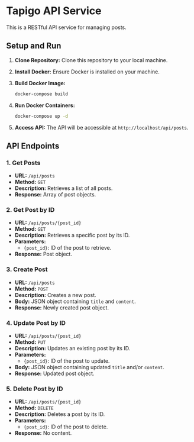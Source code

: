 # Tapigo API Service

This is a RESTful API service for managing posts.

## Setup and Run

1. **Clone Repository:** Clone this repository to your local machine.

2. **Install Docker:** Ensure Docker is installed on your machine.

3. **Build Docker Image:**

    ```bash
    docker-compose build
    ```

4. **Run Docker Containers:**

    ```bash
    docker-compose up -d
    ```

5. **Access API:** The API will be accessible at `http://localhost/api/posts`.

## API Endpoints

### 1. Get Posts

- **URL:** `/api/posts`
- **Method:** `GET`
- **Description:** Retrieves a list of all posts.
- **Response:** Array of post objects.

### 2. Get Post by ID

- **URL:** `/api/posts/{post_id}`
- **Method:** `GET`
- **Description:** Retrieves a specific post by its ID.
- **Parameters:**
  - `{post_id}`: ID of the post to retrieve.
- **Response:** Post object.

### 3. Create Post

- **URL:** `/api/posts`
- **Method:** `POST`
- **Description:** Creates a new post.
- **Body:** JSON object containing `title` and `content`.
- **Response:** Newly created post object.

### 4. Update Post by ID

- **URL:** `/api/posts/{post_id}`
- **Method:** `PUT`
- **Description:** Updates an existing post by its ID.
- **Parameters:**
  - `{post_id}`: ID of the post to update.
- **Body:** JSON object containing updated `title` and/or `content`.
- **Response:** Updated post object.

### 5. Delete Post by ID

- **URL:** `/api/posts/{post_id}`
- **Method:** `DELETE`
- **Description:** Deletes a post by its ID.
- **Parameters:**
  - `{post_id}`: ID of the post to delete.
- **Response:** No content.

